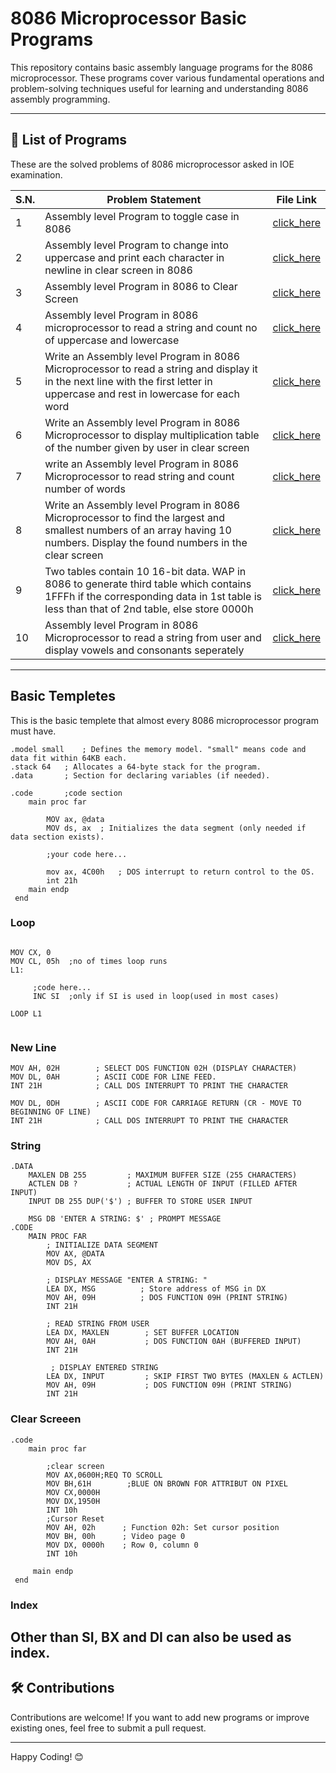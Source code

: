 # 8086 Microprocessor Basic Programs

This repository contains basic assembly language programs for the 8086 microprocessor. These programs cover various fundamental operations and problem-solving techniques useful for learning and understanding 8086 assembly programming.

---

## 📂 List of Programs  
These are the solved problems of 8086 microprocessor asked in IOE examination.

| S.N.  | Problem Statement | File Link |
|----|------------------|-----------|
| 1  | Assembly level Program to toggle case in 8086 | [click_here](toggle_case.asm) |
| 2  | Assembly level Program to change into uppercase and print each character in newline in clear screen in 8086| [click_here](each_letter_newline.asm) |  
| 3  | Assembly level Program in 8086 to Clear Screen| [click_here](clear_screen.asm) |  
| 4  | Assembly level Program in 8086 microprocessor to read a string and count no of uppercase and lowercase| [click_here](count_upper_lower_case.asm) |  
| 5  | Write an Assembly level Program in 8086 Microprocessor to read a string and display it in the next line with the first letter in uppercase and rest in lowercase for each word| [click_here](first_letter_uppercase.asm) |  
| 6  | Write an Assembly level Program in 8086 Microprocessor to display multiplication table of the number given by user in clear screen| [click_here](multiplication_table.asm) |  
| 7  | write an Assembly level Program in 8086 Microprocessor to read string and count number of words| [click_here](no_of_word.asm) |  
| 8  | Write an Assembly level Program in 8086 Microprocessor to find the largest and smallest numbers of an array having 10 numbers. Display the found numbers in the clear screen| [click_here](smallest_and_largest.asm) | 
| 9  | Two tables contain 10 16-bit data. WAP in 8086 to generate third table which contains 1FFFh if the corresponding data in 1st table is less than that of 2nd table, else store 0000h| [click_here](table_problem.asm) |  
| 10 | Assembly level Program in 8086 Microprocessor to read a string from user and display vowels and consonants seperately| [click_here](vowel_and_cons.asm) |  

---

## Basic Templetes
This is the basic templete that almost every 8086 microprocessor program must have.
```assembly
.model small	; Defines the memory model. "small" means code and data fit within 64KB each.
.stack 64	; Allocates a 64-byte stack for the program. 
.data		; Section for declaring variables (if needed).

.code		;code section
    main proc far 
        
        MOV ax, @data
        MOV ds, ax	; Initializes the data segment (only needed if data section exists).

        ;your code here...
     
        mov ax, 4C00h	; DOS interrupt to return control to the OS.
        int 21h    
    main endp
 end
```

### Loop

```Assembly

MOV CX, 0
MOV CL, 05h  ;no of times loop runs 
L1:
 
     ;code here...
     INC SI  ;only if SI is used in loop(used in most cases)

LOOP L1
            
```

### New Line
```Assembly
MOV AH, 02H        ; SELECT DOS FUNCTION 02H (DISPLAY CHARACTER)
MOV DL, 0AH        ; ASCII CODE FOR LINE FEED.
INT 21H            ; CALL DOS INTERRUPT TO PRINT THE CHARACTER

MOV DL, 0DH        ; ASCII CODE FOR CARRIAGE RETURN (CR - MOVE TO BEGINNING OF LINE)
INT 21H            ; CALL DOS INTERRUPT TO PRINT THE CHARACTER    
```

### String
```Assembly
.DATA  
    MAXLEN DB 255         ; MAXIMUM BUFFER SIZE (255 CHARACTERS)  
    ACTLEN DB ?           ; ACTUAL LENGTH OF INPUT (FILLED AFTER INPUT)  
    INPUT DB 255 DUP('$') ; BUFFER TO STORE USER INPUT

    MSG DB 'ENTER A STRING: $' ; PROMPT MESSAGE
.CODE  
    MAIN PROC FAR  
        ; INITIALIZE DATA SEGMENT  
        MOV AX, @DATA  
        MOV DS, AX  

        ; DISPLAY MESSAGE "ENTER A STRING: "  
        LEA DX, MSG          ; Store address of MSG in DX
        MOV AH, 09H          ; DOS FUNCTION 09H (PRINT STRING)  
        INT 21H  

        ; READ STRING FROM USER  
        LEA DX, MAXLEN        ; SET BUFFER LOCATION  
        MOV AH, 0AH           ; DOS FUNCTION 0AH (BUFFERED INPUT)  
        INT 21H

         ; DISPLAY ENTERED STRING  
        LEA DX, INPUT         ; SKIP FIRST TWO BYTES (MAXLEN & ACTLEN)  
        MOV AH, 09H           ; DOS FUNCTION 09H (PRINT STRING)  
        INT 21H  

```

### Clear Screeen
```Assembly
.code
    main proc far 
        
        ;clear screen
        MOV AX,0600H;REQ TO SCROLL
    	MOV BH,61H        ;BLUE ON BROWN FOR ATTRIBUT ON PIXEL 
    	MOV CX,0000H
    	MOV DX,1950H
    	INT 10h
    	;Cursor Reset
    	MOV AH, 02h      ; Function 02h: Set cursor position
    	MOV BH, 00h      ; Video page 0
    	MOV DX, 0000h    ; Row 0, column 0
        INT 10h

     main endp
 end
```

### Index
Other than SI, BX and DI can also be used as index.
---

## 🛠️ Contributions
Contributions are welcome! If you want to add new programs or improve existing ones, feel free to submit a pull request.

---
Happy Coding! 😊
